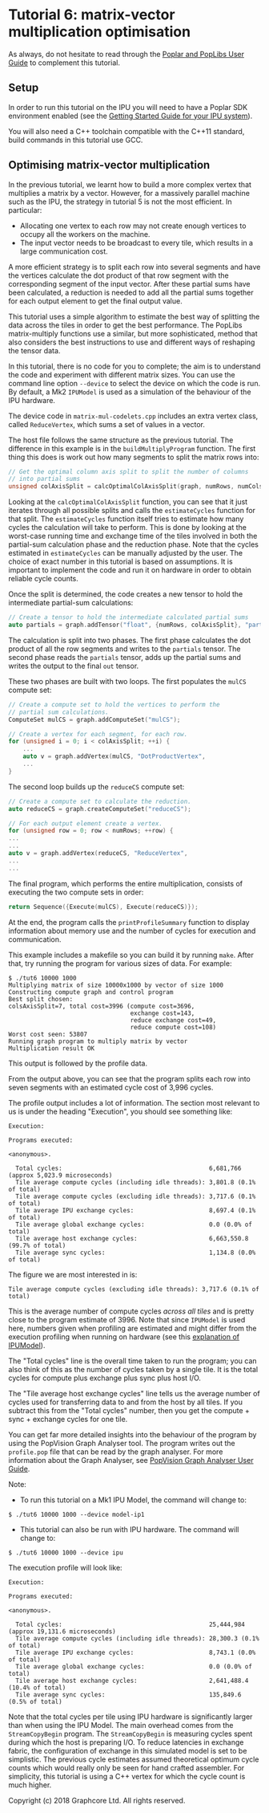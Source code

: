<!-- Copyright (c) 2020 Graphcore Ltd. All rights reserved. -->
# Tutorial 6: matrix-vector multiplication optimisation

As always, do not hesitate to read through the [Poplar and PopLibs User
Guide](https://docs.graphcore.ai/projects/poplar-user-guide/en/3.1.0/index.html)
to complement this tutorial.

## Setup

In order to run this tutorial on the IPU you will need to have a Poplar
SDK environment enabled (see the [Getting Started Guide for your IPU
system](https://docs.graphcore.ai/en/latest/getting-started.html)).

You will also need a C++ toolchain compatible with the C++11 standard,
build commands in this tutorial use GCC.

## Optimising matrix-vector multiplication

In the previous tutorial, we learnt how to build a more complex vertex
that multiplies a matrix by a vector. However, for a massively parallel
machine such as the IPU, the strategy in tutorial 5 is not the most
efficient. In particular:

- Allocating one vertex to each row may not create enough vertices to occupy
    all the workers on the machine.
- The input vector needs to be broadcast to every tile, which results in a
    large communication cost.

A more efficient strategy is to split each row into several segments and
have the vertices calculate the dot product of that row segment with the
corresponding segment of the input vector. After these partial sums have
been calculated, a reduction is needed to add all the partial sums
together for each output element to get the final output value.

This tutorial uses a simple algorithm to estimate the best way of
splitting the data across the tiles in order to get the best
performance. The PopLibs matrix-multiply functions use a similar, but
more sophisticated, method that also considers the best instructions to
use and different ways of reshaping the tensor data.

In this tutorial, there is no code for you to complete; the aim is to
understand the code and experiment with different matrix sizes. You can
use the command line option `--device` to select the device on which the
code is run. By default, a Mk2 `IPUModel` is used as a simulation of the
behaviour of the IPU hardware.

The device code in `matrix-mul-codelets.cpp` includes an extra vertex
class, called `ReduceVertex`, which sums a set of values in a vector.

The host file follows the same structure as the previous tutorial. The
difference in this example is in the `buildMultiplyProgram` function.
The first thing this does is work out how many segments to split the
matrix rows into:

```c++
// Get the optimal column axis split to split the number of columns
// into partial sums
unsigned colAxisSplit = calcOptimalColAxisSplit(graph, numRows, numCols);
```

Looking at the `calcOptimalColAxisSplit` function, you can see that it
just iterates through all possible splits and calls the `estimateCycles`
function for that split. The `estimateCycles` function itself tries to
estimate how many cycles the calculation will take to perform. This is
done by looking at the worst-case running time and exchange time of the
tiles involved in both the partial-sum calculation phase and the
reduction phase. Note that the cycles estimated in `estimateCycles` can
be manually adjusted by the user. The choice of exact number in this
tutorial is based on assumptions. It is important to implement the code
and run it on hardware in order to obtain reliable cycle counts.

Once the split is determined, the code creates a new tensor to hold the
intermediate partial-sum calculations:

```c++
// Create a tensor to hold the intermediate calculated partial sums
auto partials = graph.addTensor("float", {numRows, colAxisSplit}, "partials");
```

The calculation is split into two phases. The first phase calculates the
dot product of all the row segments and writes to the `partials` tensor.
The second phase reads the `partials` tensor, adds up the partial sums
and writes the output to the final `out` tensor.

These two phases are built with two loops. The first populates the
`mulCS` compute set:

```c++
// Create a compute set to hold the vertices to perform the
// partial sum calculations.
ComputeSet mulCS = graph.addComputeSet("mulCS");

// Create a vertex for each segment, for each row.
for (unsigned i = 0; i < colAxisSplit; ++i) {
    ...
    auto v = graph.addVertex(mulCS, "DotProductVertex",
    ...
}
```

The second loop builds up the `reduceCS` compute set:

```c++
// Create a compute set to calculate the reduction.
auto reduceCS = graph.createComputeSet("reduceCS");

// For each output element create a vertex.
for (unsigned row = 0; row < numRows; ++row) {
...
...
auto v = graph.addVertex(reduceCS, "ReduceVertex",
...
...
```

The final program, which performs the entire multiplication, consists of
executing the two compute sets in order:

```c++
return Sequence({Execute(mulCS), Execute(reduceCS)});
```

At the end, the program calls the `printProfileSummary` function to
display information about memory use and the number of cycles for
execution and communication.

This example includes a makefile so you can build it by running `make`.
After that, try running the program for various sizes of data. For
example:

```console
$ ./tut6 10000 1000
Multiplying matrix of size 10000x1000 by vector of size 1000
Constructing compute graph and control program
Best split chosen:
colsAxisSplit=7, total cost=3996 (compute cost=3696,
                                  exchange cost=143,
                                  reduce exchange cost=49,
                                  reduce compute cost=108)
Worst cost seen: 53807
Running graph program to multiply matrix by vector
Multiplication result OK
```

This output is followed by the profile data.

From the output above, you can see that the program splits each row into
seven segments with an estimated cycle cost of 3,996 cycles.

The profile output includes a lot of information. The section most
relevant to us is under the heading "Execution", you should see
something like:

```console
Execution:

Programs executed:

<anonymous>.

  Total cycles:                                         6,681,766 (approx 5,023.9 microseconds)
  Tile average compute cycles (including idle threads): 3,801.8 (0.1% of total)
  Tile average compute cycles (excluding idle threads): 3,717.6 (0.1% of total)
  Tile average IPU exchange cycles:                     8,697.4 (0.1% of total)
  Tile average global exchange cycles:                  0.0 (0.0% of total)
  Tile average host exchange cycles:                    6,663,550.8 (99.7% of total)
  Tile average sync cycles:                             1,134.8 (0.0% of total)
```

The figure we are most interested in is:

```console
Tile average compute cycles (excluding idle threads): 3,717.6 (0.1% of total)
```

This is the average number of compute cycles *across all tiles* and is
pretty close to the program estimate of 3996. Note that since `IPUModel`
is used here, numbers given when profiling are estimated and might
differ from the execution profiling when running on hardware (see this
[explanation of
IPUModel](https://docs.graphcore.ai/projects/poplar-user-guide/en/3.1.0/poplar_programs.html)).

The "Total cycles" line is the overall time taken to run the program;
you can also think of this as the number of cycles taken by a single
tile. It is the total cycles for compute plus exchange plus sync plus
host I/O.

The "Tile average host exchange cycles" line tells us the average
number of cycles used for transferring data to and from the host by all
tiles. If you subtract this from the "Total cycles" number, then you
get the compute + sync + exchange cycles for one tile.

You can get far more detailed insights into the behaviour of the program
by using the PopVision Graph Analyser tool. The program writes out the
`profile.pop` file that can be read by the graph analyser. For more
information about the Graph Analyser, see [PopVision Graph Analyser User
Guide](https://docs.graphcore.ai/projects/graph-analyser-userguide/en/3.11.2/).

Note:

- To run this tutorial on a Mk1 IPU Model, the command will change to:

```console
$ ./tut6 10000 1000 --device model-ip1
```

- This tutorial can also be run with IPU hardware. The command will change to:

```console
$ ./tut6 10000 1000 --device ipu
```

The execution profile will look like:

```console
Execution:

Programs executed:

<anonymous>.

  Total cycles:                                         25,444,984 (approx 19,131.6 microseconds)
  Tile average compute cycles (including idle threads): 28,300.3 (0.1% of total)
  Tile average IPU exchange cycles:                     8,743.1 (0.0% of total)
  Tile average global exchange cycles:                  0.0 (0.0% of total)
  Tile average host exchange cycles:                    2,641,488.4 (10.4% of total)
  Tile average sync cycles:                             135,849.6 (0.5% of total)
```

Note that the total cycles per tile using IPU hardware is significantly
larger than when using the IPU Model. The main overhead comes from the
`StreamCopyBegin` program. The `StreamCopyBegin`
is measuring cycles spent during which the host is preparing I/O. To
reduce latencies in exchange fabric, the configuration of exchange in
this simulated model is set to be simplistic. The previous cycle
estimates assumed theoretical optimum cycle counts which would really
only be seen for hand crafted assembler. For simplicity, this tutorial
is using a C++ vertex for which the cycle count is much higher.

Copyright (c) 2018 Graphcore Ltd. All rights reserved.
